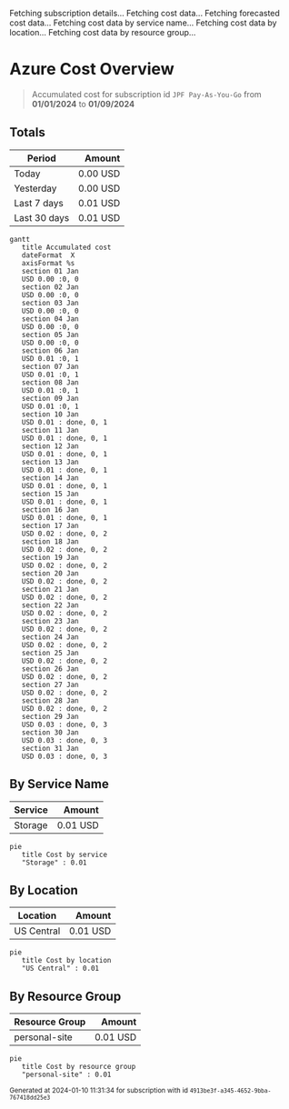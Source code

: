 Fetching subscription details...
Fetching cost data...
Fetching forecasted cost data...
Fetching cost data by service name...
Fetching cost data by location...
Fetching cost data by resource group...
# Azure Cost Overview

> Accumulated cost for subscription id `JPF Pay-As-You-Go` from **01/01/2024** to **01/09/2024**

## Totals

|Period|Amount|
|---|---:|
|Today|0.00 USD|
|Yesterday|0.00 USD|
|Last 7 days|0.01 USD|
|Last 30 days|0.01 USD|

```mermaid
gantt
   title Accumulated cost
   dateFormat  X
   axisFormat %s
   section 01 Jan
   USD 0.00 :0, 0
   section 02 Jan
   USD 0.00 :0, 0
   section 03 Jan
   USD 0.00 :0, 0
   section 04 Jan
   USD 0.00 :0, 0
   section 05 Jan
   USD 0.00 :0, 0
   section 06 Jan
   USD 0.01 :0, 1
   section 07 Jan
   USD 0.01 :0, 1
   section 08 Jan
   USD 0.01 :0, 1
   section 09 Jan
   USD 0.01 :0, 1
   section 10 Jan
   USD 0.01 : done, 0, 1
   section 11 Jan
   USD 0.01 : done, 0, 1
   section 12 Jan
   USD 0.01 : done, 0, 1
   section 13 Jan
   USD 0.01 : done, 0, 1
   section 14 Jan
   USD 0.01 : done, 0, 1
   section 15 Jan
   USD 0.01 : done, 0, 1
   section 16 Jan
   USD 0.01 : done, 0, 1
   section 17 Jan
   USD 0.02 : done, 0, 2
   section 18 Jan
   USD 0.02 : done, 0, 2
   section 19 Jan
   USD 0.02 : done, 0, 2
   section 20 Jan
   USD 0.02 : done, 0, 2
   section 21 Jan
   USD 0.02 : done, 0, 2
   section 22 Jan
   USD 0.02 : done, 0, 2
   section 23 Jan
   USD 0.02 : done, 0, 2
   section 24 Jan
   USD 0.02 : done, 0, 2
   section 25 Jan
   USD 0.02 : done, 0, 2
   section 26 Jan
   USD 0.02 : done, 0, 2
   section 27 Jan
   USD 0.02 : done, 0, 2
   section 28 Jan
   USD 0.02 : done, 0, 2
   section 29 Jan
   USD 0.03 : done, 0, 3
   section 30 Jan
   USD 0.03 : done, 0, 3
   section 31 Jan
   USD 0.03 : done, 0, 3
```

## By Service Name

|Service|Amount|
|---|---:|
|Storage|0.01 USD|

```mermaid
pie
   title Cost by service
   "Storage" : 0.01
```

## By Location

|Location|Amount|
|---|---:|
|US Central|0.01 USD|

```mermaid
pie
   title Cost by location
   "US Central" : 0.01
```

## By Resource Group

|Resource Group|Amount|
|---|---:|
|personal-site|0.01 USD|

```mermaid
pie
   title Cost by resource group
   "personal-site" : 0.01
```

<sup>Generated at 2024-01-10 11:31:34 for subscription with id `4913be3f-a345-4652-9bba-767418dd25e3`</sup>
